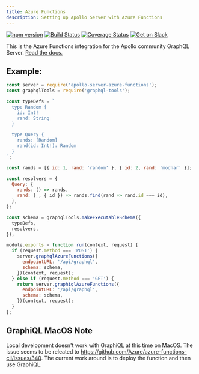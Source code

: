 ```yaml
---
title: Azure Functions
description: Setting up Apollo Server with Azure Functions
---
```


[![npm version](https://badge.fury.io/js/apollo-server-core.svg)](https://badge.fury.io/js/apollo-server-core) [![Build Status](https://travis-ci.org/apollographql/apollo-server.svg?branch=master)](https://travis-ci.org/apollographql/apollo-server) [![Coverage Status](https://coveralls.io/repos/github/apollographql/apollo-server/badge.svg?branch=master)](https://coveralls.io/github/apollographql/apollo-server?branch=master) [![Get on Slack](https://img.shields.io/badge/slack-join-orange.svg)](https://www.apollographql.com/#slack)

This is the Azure Functions integration for the Apollo community GraphQL Server. [Read the docs.](https://www.apollographql.com/docs/apollo-server/)

## Example:

```js
const server = require('apollo-server-azure-functions');
const graphqlTools = require('graphql-tools');

const typeDefs = `
  type Random {
    id: Int!
    rand: String
  }

  type Query {
    rands: [Random]
    rand(id: Int!): Random
  }
`;

const rands = [{ id: 1, rand: 'random' }, { id: 2, rand: 'modnar' }];

const resolvers = {
  Query: {
    rands: () => rands,
    rand: (_, { id }) => rands.find(rand => rand.id === id),
  },
};

const schema = graphqlTools.makeExecutableSchema({
  typeDefs,
  resolvers,
});

module.exports = function run(context, request) {
  if (request.method === 'POST') {
    server.graphqlAzureFunctions({
      endpointURL: '/api/graphql',
      schema: schema,
    })(context, request);
  } else if (request.method === 'GET') {
    return server.graphiqlAzureFunctions({
      endpointURL: '/api/graphql',
      schema: schema,
    })(context, request);
  }
};
```

## GraphiQL MacOS Note

Local development doesn't work with GraphiQL at this time on MacOS. The issue seems to be releated to https://github.com/Azure/azure-functions-cli/issues/340. The current work around is to deploy the function and then use GraphiQL.
